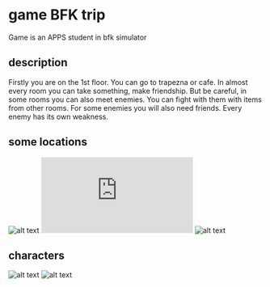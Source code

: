 # game BFK trip
Game is an APPS student in bfk simulator

## description
Firstly you are on the 1st floor. You can go to trapezna or cafe. 
In almost every room you can take something, make friendship.
But be careful, in some rooms you can also meet enemies. You can fight with them with items from other rooms.
For some enemies you will also need friends. Every enemy has its own weakness.

## some locations
![alt text](https://portal.ucu.edu.ua/media/zoo/images/trapezna_920eb51d0a1a0c1611a0447e9c03648b.jpg)
![alt text](https://www.fest.lviv.ua/image.php?portfolioid=30&fileno=8&maxx=900&maxy=800)
![alt text](https://s3.eu-central-1.amazonaws.com/ucu.edu.ua/wp-content/uploads/2022/01/Studenty-FPN-1-1024x683.jpg)

## characters
![alt text](https://s3.eu-central-1.amazonaws.com/ucu.edu.ua/wp-content/uploads/sites/8/2018/12/5L9A8803-copy-e1638439392498-556x798.jpg)
![alt text](https://s3.eu-central-1.amazonaws.com/ucu.edu.ua/wp-content/uploads/sites/8/2018/11/5L9A9013-copy-e1638448997832-556x798.jpg)
